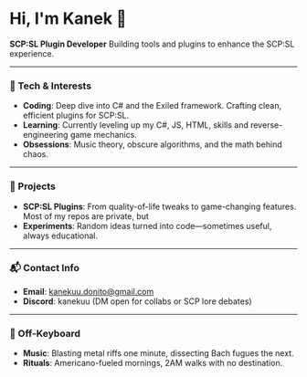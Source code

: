 # Hi, I'm Kanek 👋

**SCP:SL Plugin Developer** 
Building tools and plugins to enhance the SCP:SL experience.

---

### 🔧 Tech & Interests

- **Coding**: Deep dive into C# and the Exiled framework. Crafting clean, efficient plugins for SCP:SL.
- **Learning**: Currently leveling up my C#, JS, HTML, skills and reverse-engineering game mechanics.
- **Obsessions**: Music theory, obscure algorithms, and the math behind chaos.

---

### 🚀 Projects

- **SCP:SL Plugins**: From quality-of-life tweaks to game-changing features. Most of my repos are private, but 
- **Experiments**: Random ideas turned into code—sometimes useful, always educational.

---

### 📬 Contact Info

- **Email**: kanekuu.donito@gmail.com  
- **Discord**: kanekuu (DM open for collabs or SCP lore debates)  

---

### 🎵 Off-Keyboard

- **Music**: Blasting metal riffs one minute, dissecting Bach fugues the next.
- **Rituals**: Americano-fueled mornings, 2AM walks with no destination.

